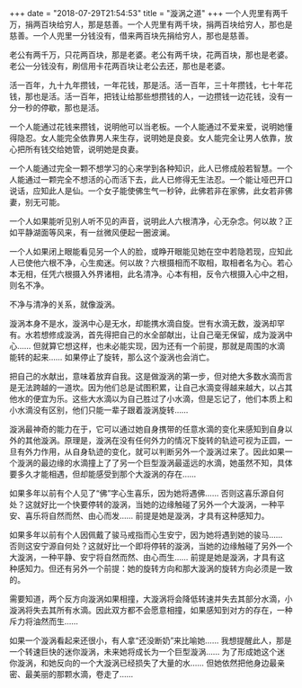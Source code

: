 +++
date = "2018-07-29T21:54:53"
title = "漩涡之道"
+++
一个人兜里有两千万，捐两百块给穷人，那是慈善。一个人兜里有两千块，捐两百块给穷人，那也是慈善。一个人兜里一分钱没有，借来两百块先捐给穷人，那也是慈善。  
  
老公有两千万，只花两百块，那是老婆。老公有两千块，花两百块，那也是老婆。老公一分钱没有，刷信用卡花两百块让老公去还，那也是老婆。  
  
活一百年，九十九年攒钱，一年花钱，那是活。活一百年，三十年攒钱，七十年花钱，那也是活。活一百年，把钱让给那些想攒钱的人，一边攒钱一边花钱，没有一分一秒的停歇，那也是活。  
  
一个人能通过花钱来攒钱，说明他可以当老板。一个人能通过不爱来爱，说明她懂得隐忍。女人能完全依靠男人来生存，说明她是良妾。女人能完全让男人依靠，放心把所有钱交给她管，说明她是良妻。  
  
一个人能通过完全一颗不想学习的心来学到各种知识，此人已修成般若智慧。一个人能通过一颗完全不想活的心而活下去，此人已修得无生法忍。一个能让哑巴开口说话，应知此人是仙。一个女子能使佛生气一秒钟，此佛若非在家佛，此女若非佛妻，别无可能。  
  
一个人如果能听见别人听不见的声音，说明此人六根清净，心无杂念。何以故？正如平静湖面等风来，有一丝微风便起一圈波澜。  
  
一个人如果闭上眼能看见另一个人的脸，或睁开眼能见她在空中若隐若现，应知此人已使他六根不净，心生痴迷。何以故？六根摄相而不取相，取相者名为心。若心本无相，任凭六根摄入外界诸相，此名清净。心本有相，反令六根摄入心中之相，则名不净。  
  
不净与清净的关系，就像漩涡。
  
漩涡本身不是水，漩涡中心是无水，却能携水滴自旋。世有水滴无数，漩涡却罕有。水若想修成漩涡，首先得把自己的水全部献出，让自己毫无保留，成为漩涡中心…… 但就算它想这样，也未必能实现，因为还有一个前提，那就是周围的水滴能转的起来…… 如果停止了旋转，那么这个漩涡也会消亡。  
  
把自己的水献出，意味着放弃自我。这是做漩涡的第一步，但对绝大多数水滴而言是无法跨越的一道坎。因为他们总是试图积累，让自己水滴变得越来越大，以占其他水的便宜为乐。这些大水滴以为自己胜过了小水滴，但是忘记了，他们本质上和小水滴没有区别，他们只能一辈子跟着漩涡旋转……  
  
漩涡最神奇的能力在于，它可以通过她自身携带的任意水滴的变化来感知到自身以外的其他漩涡。原理是，漩涡在没有任何外力的情况下旋转的轨迹可视为正圆，一旦有外力作用，从自身轨迹的变化，就可以判断另外一个漩涡过来了。因此如果一个漩涡的最边缘的水滴撞上了了另一个巨型漩涡最遥远的水滴，她虽然不知，具体要多久才能相遇，但却能感受到那个大漩涡的存在……  
  
如果多年以前有个人见了“佛”字心生喜乐，因为她将遇佛…… 否则这喜乐源自何处？这就好比一个快要停转的漩涡，当她的边缘触碰了另外一个大漩涡，一种平安、喜乐将自然而然、由心而发…… 前提是她是漩涡，才具有这种感知力。  
  
如果多年以前有个人因佩戴了骏马戒指而心生安宁，因为她将遇到她的骏马…… 否则这安宁源自何处？这就好比一个即将停转的漩涡，当她的边缘触碰了另外一个大漩涡，一种平静、安宁将自然而然、由心而生…… 前提是她是漩涡，才具有这种感知力。但还有另外一个前提：她的旋转方向和那大漩涡的旋转方向必须是一致的。  
  
需要知道，两个反方向漩涡如果相撞，大漩涡将会降低转速并失去其部分水滴，小漩涡将失去其所有水滴。因此双方都不会愿意相撞，如果感知到对方的存在，一种斥力将油然而生……  
  
如果一个漩涡看起来还很小，有人拿“还没断奶”来比喻她…… 我想提醒此人，那是一个转速巨快的迷你漩涡，未来她将成长为一个巨型漩涡…… 为了形成她这个迷你漩涡，和她反向的一个大漩涡已经损失了大量的水…… 但她依然把他身边最亲密、最美丽的那颗水滴，卷走了……  
  
